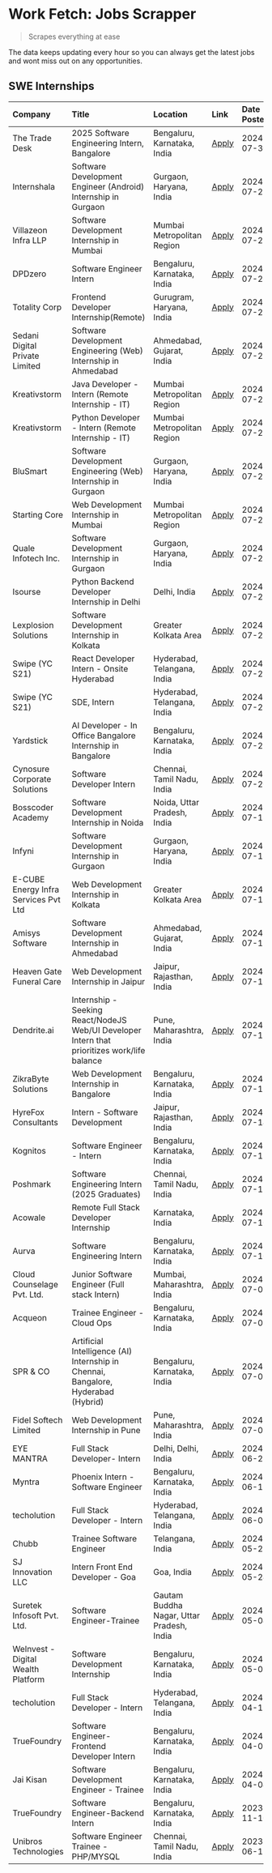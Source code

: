 # Work Fetch: Jobs Scrapper
> Scrapes everything at ease

The data keeps updating every hour so you can always get the latest jobs and wont miss out on any opportunities.

## SWE Internships
<!--START_SECTION:workfetch-->
| Company                              | Title                                                                                        | Location                                  | Link                                                                                                                                                                                                                                                                                                      | Date Posted   |
|:-------------------------------------|:---------------------------------------------------------------------------------------------|:------------------------------------------|:----------------------------------------------------------------------------------------------------------------------------------------------------------------------------------------------------------------------------------------------------------------------------------------------------------|:--------------|
| The Trade Desk                       | 2025 Software Engineering Intern, Bangalore                                                  | Bengaluru, Karnataka, India               | [Apply](https://in.linkedin.com/jobs/view/2025-software-engineering-intern-bangalore-at-the-trade-desk-3987456531?position=37&pageNum=0&refId=lmpfuBypWJrUxYF8BamohA%3D%3D&trackingId=DbytVuneWe21CTXRcia3gw%3D%3D&trk=public_jobs_jserp-result_search-card)                                              | 2024-07-30    |
| Internshala                          | Software Development Engineer (Android) Internship in Gurgaon                                | Gurgaon, Haryana, India                   | [Apply](https://in.linkedin.com/jobs/view/software-development-engineer-android-internship-in-gurgaon-at-internshala-3987153031?position=16&pageNum=0&refId=lmpfuBypWJrUxYF8BamohA%3D%3D&trackingId=u%2FT%2BOS%2B4ghqTnM9WFmOOiQ%3D%3D&trk=public_jobs_jserp-result_search-card)                          | 2024-07-29    |
| Villazeon Infra LLP                  | Software Development Internship in Mumbai                                                    | Mumbai Metropolitan Region                | [Apply](https://in.linkedin.com/jobs/view/software-development-internship-in-mumbai-at-villazeon-infra-llp-3985431977?position=47&pageNum=0&refId=lmpfuBypWJrUxYF8BamohA%3D%3D&trackingId=e%2FdZ8UDaFmQjLCMnq08WyA%3D%3D&trk=public_jobs_jserp-result_search-card)                                        | 2024-07-27    |
| DPDzero                              | Software Engineer Intern                                                                     | Bengaluru, Karnataka, India               | [Apply](https://in.linkedin.com/jobs/view/software-engineer-intern-at-dpdzero-3984918371?position=34&pageNum=0&refId=lmpfuBypWJrUxYF8BamohA%3D%3D&trackingId=YArq66kySmCjDDuJxMmnjQ%3D%3D&trk=public_jobs_jserp-result_search-card)                                                                       | 2024-07-26    |
| Totality Corp                        | Frontend Developer Internship(Remote)                                                        | Gurugram, Haryana, India                  | [Apply](https://in.linkedin.com/jobs/view/frontend-developer-internship-remote-at-totality-corp-3982253688?position=4&pageNum=0&refId=lmpfuBypWJrUxYF8BamohA%3D%3D&trackingId=sSWojoRxNiot1pcpAaezsw%3D%3D&trk=public_jobs_jserp-result_search-card)                                                      | 2024-07-25    |
| Sedani Digital Private Limited       | Software Development Engineering (Web) Internship in Ahmedabad                               | Ahmedabad, Gujarat, India                 | [Apply](https://in.linkedin.com/jobs/view/software-development-engineering-web-internship-in-ahmedabad-at-sedani-digital-private-limited-3985017980?position=11&pageNum=0&refId=lmpfuBypWJrUxYF8BamohA%3D%3D&trackingId=y8CRNcjEIwegGfKcCtENcw%3D%3D&trk=public_jobs_jserp-result_search-card)            | 2024-07-25    |
| Kreativstorm                         | Java Developer - Intern (Remote Internship - IT)                                             | Mumbai Metropolitan Region                | [Apply](https://in.linkedin.com/jobs/view/java-developer-intern-remote-internship-it-at-kreativstorm-3984337445?position=22&pageNum=0&refId=lmpfuBypWJrUxYF8BamohA%3D%3D&trackingId=EGome4Hc%2FZuGPvdnKpT02g%3D%3D&trk=public_jobs_jserp-result_search-card)                                              | 2024-07-25    |
| Kreativstorm                         | Python Developer - Intern (Remote Internship - IT)                                           | Mumbai Metropolitan Region                | [Apply](https://in.linkedin.com/jobs/view/python-developer-intern-remote-internship-it-at-kreativstorm-3985007700?position=38&pageNum=0&refId=lmpfuBypWJrUxYF8BamohA%3D%3D&trackingId=14yVChtYo6MRaxOtG16vpw%3D%3D&trk=public_jobs_jserp-result_search-card)                                              | 2024-07-25    |
| BluSmart                             | Software Development Engineering (Web) Internship in Gurgaon                                 | Gurgaon, Haryana, India                   | [Apply](https://in.linkedin.com/jobs/view/software-development-engineering-web-internship-in-gurgaon-at-blusmart-3981371374?position=13&pageNum=0&refId=lmpfuBypWJrUxYF8BamohA%3D%3D&trackingId=4kxRA4SExb9PRFmOZ%2BTVgg%3D%3D&trk=public_jobs_jserp-result_search-card)                                  | 2024-07-23    |
| Starting Core                        | Web Development Internship in Mumbai                                                         | Mumbai Metropolitan Region                | [Apply](https://in.linkedin.com/jobs/view/web-development-internship-in-mumbai-at-starting-core-3981367557?position=15&pageNum=0&refId=lmpfuBypWJrUxYF8BamohA%3D%3D&trackingId=2mXYblFWQaEoS1PTdpQM9Q%3D%3D&trk=public_jobs_jserp-result_search-card)                                                     | 2024-07-23    |
| Quale Infotech Inc.                  | Software Development Internship in Gurgaon                                                   | Gurgaon, Haryana, India                   | [Apply](https://in.linkedin.com/jobs/view/software-development-internship-in-gurgaon-at-quale-infotech-inc-3981372174?position=17&pageNum=0&refId=lmpfuBypWJrUxYF8BamohA%3D%3D&trackingId=RaZBkuekuPxL47x45sk8kg%3D%3D&trk=public_jobs_jserp-result_search-card)                                          | 2024-07-23    |
| Isourse                              | Python Backend Developer Internship in Delhi                                                 | Delhi, India                              | [Apply](https://in.linkedin.com/jobs/view/python-backend-developer-internship-in-delhi-at-isourse-3981371334?position=25&pageNum=0&refId=lmpfuBypWJrUxYF8BamohA%3D%3D&trackingId=73jUzoxENsTPX%2BthAx%2FkPQ%3D%3D&trk=public_jobs_jserp-result_search-card)                                               | 2024-07-23    |
| Lexplosion Solutions                 | Software Development Internship in Kolkata                                                   | Greater Kolkata Area                      | [Apply](https://in.linkedin.com/jobs/view/software-development-internship-in-kolkata-at-lexplosion-solutions-3981366528?position=28&pageNum=0&refId=lmpfuBypWJrUxYF8BamohA%3D%3D&trackingId=KuSbblh4dexrwjKrG239jg%3D%3D&trk=public_jobs_jserp-result_search-card)                                        | 2024-07-23    |
| Swipe (YC S21)                       | React Developer Intern - Onsite Hyderabad                                                    | Hyderabad, Telangana, India               | [Apply](https://in.linkedin.com/jobs/view/react-developer-intern-onsite-hyderabad-at-swipe-yc-s21-3981326010?position=44&pageNum=0&refId=lmpfuBypWJrUxYF8BamohA%3D%3D&trackingId=a2crotuorr9L9dk%2BlKdcNA%3D%3D&trk=public_jobs_jserp-result_search-card)                                                 | 2024-07-23    |
| Swipe (YC S21)                       | SDE, Intern                                                                                  | Hyderabad, Telangana, India               | [Apply](https://in.linkedin.com/jobs/view/sde-intern-at-swipe-yc-s21-3980368092?position=39&pageNum=0&refId=lmpfuBypWJrUxYF8BamohA%3D%3D&trackingId=%2F5%2FHE5FkyAjBZB0Kuu2bug%3D%3D&trk=public_jobs_jserp-result_search-card)                                                                            | 2024-07-22    |
| Yardstick                            | AI Developer - In Office Bangalore Internship in Bangalore                                   | Bengaluru, Karnataka, India               | [Apply](https://in.linkedin.com/jobs/view/ai-developer-in-office-bangalore-internship-in-bangalore-at-yardstick-3981740317?position=48&pageNum=0&refId=lmpfuBypWJrUxYF8BamohA%3D%3D&trackingId=CaQqvDvKWFANJ5wV%2Bu59nw%3D%3D&trk=public_jobs_jserp-result_search-card)                                   | 2024-07-21    |
| Cynosure Corporate Solutions         | Software Developer Intern                                                                    | Chennai, Tamil Nadu, India                | [Apply](https://in.linkedin.com/jobs/view/software-developer-intern-at-cynosure-corporate-solutions-3979445794?position=24&pageNum=0&refId=lmpfuBypWJrUxYF8BamohA%3D%3D&trackingId=j%2FVZ6E0TF63L4A0PSDdcTg%3D%3D&trk=public_jobs_jserp-result_search-card)                                               | 2024-07-20    |
| Bosscoder Academy                    | Software Development Internship in Noida                                                     | Noida, Uttar Pradesh, India               | [Apply](https://in.linkedin.com/jobs/view/software-development-internship-in-noida-at-bosscoder-academy-3979668791?position=5&pageNum=0&refId=lmpfuBypWJrUxYF8BamohA%3D%3D&trackingId=BjkqOP4DHJ4dlI9gkGVWrg%3D%3D&trk=public_jobs_jserp-result_search-card)                                              | 2024-07-18    |
| Infyni                               | Software Development Internship in Gurgaon                                                   | Gurgaon, Haryana, India                   | [Apply](https://in.linkedin.com/jobs/view/software-development-internship-in-gurgaon-at-infyni-3979668846?position=9&pageNum=0&refId=lmpfuBypWJrUxYF8BamohA%3D%3D&trackingId=MSgo2WtjJLLi4eIXVJMLpA%3D%3D&trk=public_jobs_jserp-result_search-card)                                                       | 2024-07-18    |
| E-CUBE Energy Infra Services Pvt Ltd | Web Development Internship in Kolkata                                                        | Greater Kolkata Area                      | [Apply](https://in.linkedin.com/jobs/view/web-development-internship-in-kolkata-at-e-cube-energy-infra-services-pvt-ltd-3979668815?position=14&pageNum=0&refId=lmpfuBypWJrUxYF8BamohA%3D%3D&trackingId=no4Df179ZlBPYTTclrj5ZA%3D%3D&trk=public_jobs_jserp-result_search-card)                             | 2024-07-18    |
| Amisys Software                      | Software Development Internship in Ahmedabad                                                 | Ahmedabad, Gujarat, India                 | [Apply](https://in.linkedin.com/jobs/view/software-development-internship-in-ahmedabad-at-amisys-software-3979670728?position=20&pageNum=0&refId=lmpfuBypWJrUxYF8BamohA%3D%3D&trackingId=03PNBXqcrIQhRcoT0AhXCw%3D%3D&trk=public_jobs_jserp-result_search-card)                                           | 2024-07-18    |
| Heaven Gate Funeral Care             | Web Development Internship in Jaipur                                                         | Jaipur, Rajasthan, India                  | [Apply](https://in.linkedin.com/jobs/view/web-development-internship-in-jaipur-at-heaven-gate-funeral-care-3979674387?position=40&pageNum=0&refId=lmpfuBypWJrUxYF8BamohA%3D%3D&trackingId=t36UBPOc6ABCUChjsUb5Rg%3D%3D&trk=public_jobs_jserp-result_search-card)                                          | 2024-07-18    |
| Dendrite.ai                          | Internship - Seeking React/NodeJS Web/UI Developer Intern that prioritizes work/life balance | Pune, Maharashtra, India                  | [Apply](https://in.linkedin.com/jobs/view/internship-seeking-react-nodejs-web-ui-developer-intern-that-prioritizes-work-life-balance-at-dendrite-ai-3979104292?position=54&pageNum=0&refId=lmpfuBypWJrUxYF8BamohA%3D%3D&trackingId=8lUSbMn2BHFhtUmavTzRKw%3D%3D&trk=public_jobs_jserp-result_search-card) | 2024-07-18    |
| ZikraByte Solutions                  | Web Development Internship in Bangalore                                                      | Bengaluru, Karnataka, India               | [Apply](https://in.linkedin.com/jobs/view/web-development-internship-in-bangalore-at-zikrabyte-solutions-3978596765?position=41&pageNum=0&refId=lmpfuBypWJrUxYF8BamohA%3D%3D&trackingId=BTd65WXx%2BIhwMzKnQYPenA%3D%3D&trk=public_jobs_jserp-result_search-card)                                          | 2024-07-17    |
| HyreFox Consultants                  | Intern - Software Development                                                                | Jaipur, Rajasthan, India                  | [Apply](https://in.linkedin.com/jobs/view/intern-software-development-at-hyrefox-consultants-3975991352?position=45&pageNum=0&refId=lmpfuBypWJrUxYF8BamohA%3D%3D&trackingId=vE676VRV4sFMjoYrBM9fRA%3D%3D&trk=public_jobs_jserp-result_search-card)                                                        | 2024-07-14    |
| Kognitos                             | Software Engineer - Intern                                                                   | Bengaluru, Karnataka, India               | [Apply](https://in.linkedin.com/jobs/view/software-engineer-intern-at-kognitos-3973566759?position=6&pageNum=0&refId=lmpfuBypWJrUxYF8BamohA%3D%3D&trackingId=mzDTEb3wSunpZPfNPhizqw%3D%3D&trk=public_jobs_jserp-result_search-card)                                                                       | 2024-07-11    |
| Poshmark                             | Software Engineering Intern (2025 Graduates)                                                 | Chennai, Tamil Nadu, India                | [Apply](https://in.linkedin.com/jobs/view/software-engineering-intern-2025-graduates-at-poshmark-3973115109?position=21&pageNum=0&refId=lmpfuBypWJrUxYF8BamohA%3D%3D&trackingId=CUu1a5KfB6b%2F5R6SxecXug%3D%3D&trk=public_jobs_jserp-result_search-card)                                                  | 2024-07-11    |
| Acowale                              | Remote Full Stack Developer Internship                                                       | Karnataka, India                          | [Apply](https://in.linkedin.com/jobs/view/remote-full-stack-developer-internship-at-acowale-3971889398?position=12&pageNum=0&refId=lmpfuBypWJrUxYF8BamohA%3D%3D&trackingId=5F4rYkfFmhDLm%2FkRLG0afA%3D%3D&trk=public_jobs_jserp-result_search-card)                                                       | 2024-07-10    |
| Aurva                                | Software Engineering Intern                                                                  | Bengaluru, Karnataka, India               | [Apply](https://in.linkedin.com/jobs/view/software-engineering-intern-at-aurva-3972234446?position=52&pageNum=0&refId=lmpfuBypWJrUxYF8BamohA%3D%3D&trackingId=QUHBUyFX%2Bqnhq9g3RTK%2FRw%3D%3D&trk=public_jobs_jserp-result_search-card)                                                                  | 2024-07-10    |
| Cloud Counselage Pvt. Ltd.           | Junior Software Engineer (Full stack Intern)                                                 | Mumbai, Maharashtra, India                | [Apply](https://in.linkedin.com/jobs/view/junior-software-engineer-full-stack-intern-at-cloud-counselage-pvt-ltd-3967725851?position=18&pageNum=0&refId=lmpfuBypWJrUxYF8BamohA%3D%3D&trackingId=M1h8JAQyQkeTbdg6DMT84Q%3D%3D&trk=public_jobs_jserp-result_search-card)                                    | 2024-07-09    |
| Acqueon                              | Trainee Engineer - Cloud Ops                                                                 | Bengaluru, Karnataka, India               | [Apply](https://in.linkedin.com/jobs/view/trainee-engineer-cloud-ops-at-acqueon-3971538216?position=58&pageNum=0&refId=lmpfuBypWJrUxYF8BamohA%3D%3D&trackingId=kNj8uu1RSnTFpYXPREvnNQ%3D%3D&trk=public_jobs_jserp-result_search-card)                                                                     | 2024-07-09    |
| SPR & CO                             | Artificial Intelligence (AI) Internship in Chennai, Bangalore, Hyderabad (Hybrid)            | Bengaluru, Karnataka, India               | [Apply](https://in.linkedin.com/jobs/view/artificial-intelligence-ai-internship-in-chennai-bangalore-hyderabad-hybrid-at-spr-co-3965687745?position=23&pageNum=0&refId=lmpfuBypWJrUxYF8BamohA%3D%3D&trackingId=ieEcWfAm%2BW2Vm%2BOZL58pkQ%3D%3D&trk=public_jobs_jserp-result_search-card)                 | 2024-07-02    |
| Fidel Softech Limited                | Web Development Internship in Pune                                                           | Pune, Maharashtra, India                  | [Apply](https://in.linkedin.com/jobs/view/web-development-internship-in-pune-at-fidel-softech-limited-3965691167?position=27&pageNum=0&refId=lmpfuBypWJrUxYF8BamohA%3D%3D&trackingId=U%2BxbWk2lJaMd0hLKgp0FgQ%3D%3D&trk=public_jobs_jserp-result_search-card)                                             | 2024-07-02    |
| EYE MANTRA                           | Full Stack Developer- Intern                                                                 | Delhi, Delhi, India                       | [Apply](https://in.linkedin.com/jobs/view/full-stack-developer-intern-at-eye-mantra-3960988037?position=49&pageNum=0&refId=lmpfuBypWJrUxYF8BamohA%3D%3D&trackingId=j%2BWX0J82dTlVbBQFjDBZWw%3D%3D&trk=public_jobs_jserp-result_search-card)                                                               | 2024-06-28    |
| Myntra                               | Phoenix Intern - Software Engineer                                                           | Bengaluru, Karnataka, India               | [Apply](https://in.linkedin.com/jobs/view/phoenix-intern-software-engineer-at-myntra-3947244832?position=35&pageNum=0&refId=lmpfuBypWJrUxYF8BamohA%3D%3D&trackingId=EEKMcOw9ExU1vINGrKDo0g%3D%3D&trk=public_jobs_jserp-result_search-card)                                                                | 2024-06-12    |
| techolution                          | Full Stack Developer - Intern                                                                | Hyderabad, Telangana, India               | [Apply](https://in.linkedin.com/jobs/view/full-stack-developer-intern-at-techolution-3947911862?position=51&pageNum=0&refId=lmpfuBypWJrUxYF8BamohA%3D%3D&trackingId=%2FlNExPpp7ZuIMSC6uk4LkQ%3D%3D&trk=public_jobs_jserp-result_search-card)                                                              | 2024-06-06    |
| Chubb                                | Trainee Software Engineer                                                                    | Telangana, India                          | [Apply](https://in.linkedin.com/jobs/view/trainee-software-engineer-at-chubb-3955950075?position=32&pageNum=0&refId=lmpfuBypWJrUxYF8BamohA%3D%3D&trackingId=4TZURCSvKK%2FmaWCC5FJk6A%3D%3D&trk=public_jobs_jserp-result_search-card)                                                                      | 2024-05-27    |
| SJ Innovation LLC                    | Intern Front End Developer - Goa                                                             | Goa, India                                | [Apply](https://in.linkedin.com/jobs/view/intern-front-end-developer-goa-at-sj-innovation-llc-3931678611?position=7&pageNum=0&refId=lmpfuBypWJrUxYF8BamohA%3D%3D&trackingId=kLhIUSqC1KV0%2FNzxiD1Etw%3D%3D&trk=public_jobs_jserp-result_search-card)                                                      | 2024-05-24    |
| Suretek Infosoft Pvt. Ltd.           | Software Engineer-Trainee                                                                    | Gautam Buddha Nagar, Uttar Pradesh, India | [Apply](https://in.linkedin.com/jobs/view/software-engineer-trainee-at-suretek-infosoft-pvt-ltd-3916999948?position=31&pageNum=0&refId=lmpfuBypWJrUxYF8BamohA%3D%3D&trackingId=Lq2qqC9EfWARvSEPA3M0hQ%3D%3D&trk=public_jobs_jserp-result_search-card)                                                     | 2024-05-04    |
| WeInvest - Digital Wealth Platform   | Software Development Internship                                                              | Bengaluru, Karnataka, India               | [Apply](https://in.linkedin.com/jobs/view/software-development-internship-at-weinvest-digital-wealth-platform-3912867225?position=2&pageNum=0&refId=lmpfuBypWJrUxYF8BamohA%3D%3D&trackingId=wZcVA4vvP1VysTdFlGuf%2Fw%3D%3D&trk=public_jobs_jserp-result_search-card)                                      | 2024-05-01    |
| techolution                          | Full Stack Developer - Intern                                                                | Hyderabad, Telangana, India               | [Apply](https://in.linkedin.com/jobs/view/full-stack-developer-intern-at-techolution-3904814977?position=57&pageNum=0&refId=lmpfuBypWJrUxYF8BamohA%3D%3D&trackingId=%2FivPVIReq0D4ut2D8dhelQ%3D%3D&trk=public_jobs_jserp-result_search-card)                                                              | 2024-04-18    |
| TrueFoundry                          | Software Engineer- Frontend Developer Intern                                                 | Bengaluru, Karnataka, India               | [Apply](https://in.linkedin.com/jobs/view/software-engineer-frontend-developer-intern-at-truefoundry-3887320206?position=26&pageNum=0&refId=lmpfuBypWJrUxYF8BamohA%3D%3D&trackingId=nZVgFvV8cP3eiBaAwZ6Qrw%3D%3D&trk=public_jobs_jserp-result_search-card)                                                | 2024-04-05    |
| Jai Kisan                            | Software Development Engineer - Trainee                                                      | Bengaluru, Karnataka, India               | [Apply](https://in.linkedin.com/jobs/view/software-development-engineer-trainee-at-jai-kisan-3913911193?position=29&pageNum=0&refId=lmpfuBypWJrUxYF8BamohA%3D%3D&trackingId=0gDujLR8DsA9pd4vVPdw%2FA%3D%3D&trk=public_jobs_jserp-result_search-card)                                                      | 2024-04-04    |
| TrueFoundry                          | Software Engineer-Backend Intern                                                             | Bengaluru, Karnataka, India               | [Apply](https://in.linkedin.com/jobs/view/software-engineer-backend-intern-at-truefoundry-3779508170?position=42&pageNum=0&refId=lmpfuBypWJrUxYF8BamohA%3D%3D&trackingId=v65G46tiZ6nu8EUg%2F%2Bh6Aw%3D%3D&trk=public_jobs_jserp-result_search-card)                                                       | 2023-11-10    |
| Unibros Technologies                 | Software Engineer Trainee - PHP/MYSQL                                                        | Chennai, Tamil Nadu, India                | [Apply](https://in.linkedin.com/jobs/view/software-engineer-trainee-php-mysql-at-unibros-technologies-3656599241?position=53&pageNum=0&refId=lmpfuBypWJrUxYF8BamohA%3D%3D&trackingId=REKI53roRmgOoX3okNnbyg%3D%3D&trk=public_jobs_jserp-result_search-card)                                               | 2023-06-12    |
<!--END_SECTION:workfetch-->
